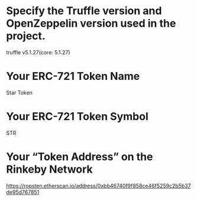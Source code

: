 # Specify the Truffle version and OpenZeppelin version used in the project.
truffle v5.1.27(core: 5.1.27)
# Your ERC-721 Token Name
Star Token
# Your ERC-721 Token Symbol
STR
# Your “Token Address” on the Rinkeby Network
https://ropsten.etherscan.io/address/0xbb46740f9f858ce46f5259c2b5b37de95d767851
